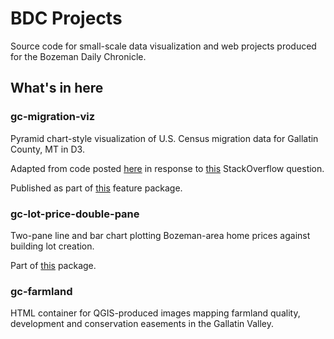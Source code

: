# BDC Projects

Source code for small-scale data visualization and web projects produced for the Bozeman Daily Chronicle.

## What's in here

### gc-migration-viz

Pyramid chart-style visualization of U.S. Census migration data for Gallatin County, MT in D3.

Adapted from code posted [here](http://jsbin.com/jalex/1/edit?js,output) in response to [this](http://stackoverflow.com/questions/25044997/creating-population-pyramid-with-d3-js) StackOverflow question.

Published as part of [this](http://www.bozemandailychronicle.com/news/city/the-transcience-of-youth-as-young-arrivals-flock-to-bozeman/article_ef7fda9f-5ef0-5bd3-91c9-a83dcdc19b9c.html) feature package.

### gc-lot-price-double-pane

Two-pane line and bar chart plotting Bozeman-area home prices against building lot creation.

Part of [this](http://www.bozemandailychronicle.com/news/city/rising-land-costs-among-factors-driving-the-price-of-bozeman/article_22dda498-f1aa-5486-bdf8-24dc5e72c15b.html) package.

### gc-farmland

HTML container for QGIS-produced images mapping farmland quality, development and conservation easements in the Gallatin Valley.